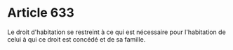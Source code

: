 # Article 633

Le droit d'habitation se restreint à ce qui est nécessaire pour l'habitation de celui à qui ce droit est concédé et de sa famille.
